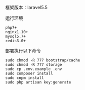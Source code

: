 框架版本：laravel5.5

运行环境

```
php7+
nginx1.10+
mysql5.7+
redis3.0+
```

部署执行以下命令

```    
sudo chmod -R 777 bootstrap/cache
sudo chmod -R 777 storage
sudo cp .env.example .env
sudo composer install
sudo cnpm install
sudo php artisan key:generate
 ```   